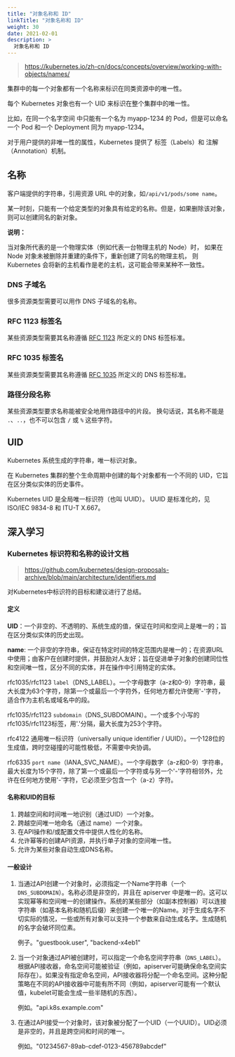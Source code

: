 ```yaml
---
title: "对象名称和 ID"
linkTitle: "对象名称和 ID"
weight: 30
date: 2021-02-01
description: >
  对象名称和 ID
---
```


> https://kubernetes.io/zh-cn/docs/concepts/overview/working-with-objects/names/

集群中的每一个对象都有一个名称来标识在同类资源中的唯一性。

每个 Kubernetes 对象也有一个 UID 来标识在整个集群中的唯一性。

比如，在同一个名字空间 中只能有一个名为 myapp-1234 的 Pod，但是可以命名一个 Pod 和一个 Deployment 同为 myapp-1234。

对于用户提供的非唯一性的属性，Kubernetes 提供了 标签（Labels）和 注解（Annotation）机制。



## 名称

客户端提供的字符串，引用资源 URL 中的对象，如`/api/v1/pods/some name`。

某一时刻，只能有一个给定类型的对象具有给定的名称。但是，如果删除该对象，则可以创建同名的新对象。

**说明：**

当对象所代表的是一个物理实体（例如代表一台物理主机的 Node）时， 如果在 Node 对象未被删除并重建的条件下，重新创建了同名的物理主机， 则 Kubernetes 会将新的主机看作是老的主机，这可能会带来某种不一致性。

### DNS 子域名

很多资源类型需要可以用作 DNS 子域名的名称。

### RFC 1123 标签名

某些资源类型需要其名称遵循 [RFC 1123](https://tools.ietf.org/html/rfc1123) 所定义的 DNS 标签标准。

### RFC 1035 标签名

某些资源类型需要其名称遵循 [RFC 1035](https://tools.ietf.org/html/rfc1035) 所定义的 DNS 标签标准。

### 路径分段名称

某些资源类型要求名称能被安全地用作路径中的片段。 换句话说，其名称不能是 `.`、`..`，也不可以包含 `/` 或 `%` 这些字符。

## UID

Kubernetes 系统生成的字符串，唯一标识对象。

在 Kubernetes 集群的整个生命周期中创建的每个对象都有一个不同的 UID，它旨在区分类似实体的历史事件。

Kubernetes UID 是全局唯一标识符（也叫 UUID）。 UUID 是标准化的，见 ISO/IEC 9834-8 和 ITU-T X.667。

## 深入学习

### Kubernetes 标识符和名称的设计文档

> https://github.com/kubernetes/design-proposals-archive/blob/main/architecture/identifiers.md

对Kubernetes中标识符的目标和建议进行了总结。

#### 定义

**UID**：一个非空的、不透明的、系统生成的值，保证在时间和空间上是唯一的；旨在区分类似实体的历史出现。

**name**: 一个非空的字符串，保证在特定时间的特定范围内是唯一的；在资源URL中使用；由客户在创建时提供，并鼓励对人友好；旨在促进单子对象的创建同位性和空间唯一性，区分不同的实体，并在操作中引用特定的实体。

rfc1035/rfc1123 `label`（DNS_LABEL）。一个字母数字（a-z和0-9）字符串，最大长度为63个字符，除第一个或最后一个字符外，任何地方都允许使用'-'字符，适合作为主机名或域名中的段。

rfc1035/rfc1123 `subdomain`（DNS_SUBDOMAIN）。一个或多个小写的rfc1035/rfc1123标签，用'.'分隔，最大长度为253个字符。

rfc4122 通用唯一标识符（universally unique identifier / UUID）。一个128位的生成值，跨时空碰撞的可能性极低，不需要中央协调。

rfc6335 `port name`（IANA_SVC_NAME）。一个字母数字（a-z和0-9）字符串，最大长度为15个字符，除了第一个或最后一个字符或与另一个'-'字符相邻外，允许在任何地方使用'-'字符，它必须至少包含一个（a-z）字符。

#### 名称和UID的目标

1. 跨越空间和时间唯一地识别（通过UID）一个对象。
2. 跨越空间唯一地命名（通过 name）一个对象。
3. 在API操作和/或配置文件中提供人性化的名称。
4. 允许幂等的创建API资源，并执行单子对象的空间唯一性。
5. 允许为某些对象自动生成DNS名称。

#### 一般设计

1. 当通过API创建一个对象时，必须指定一个Name字符串（一个`DNS_SUBDOMAIN`）。名称必须是非空的，并且在 apiserver 中是唯一的。这可以实现幂等和空间唯一的创建操作。系统的某些部分（如副本控制器）可以连接字符串（如基本名称和随机后缀）来创建一个唯一的Name。对于生成名字不切实际的情况，一些或所有对象可以支持一个参数来自动生成名字。生成随机的名字会破坏同位素。

   例子。"guestbook.user", "backend-x4eb1"

2. 当一个对象通过API被创建时，可以指定一个命名空间字符串（`DNS_LABEL`）。根据API接收器，命名空间可能被验证（例如，apiserver可能确保命名空间实际存在）。如果没有指定命名空间，API接收器将分配一个命名空间。这种分配策略在不同的API接收器中可能有所不同（例如，apiserver可能有一个默认值，kubelet可能会生成一些半随机的东西）。

   例如。"api.k8s.example.com"

3. 在通过API接受一个对象时，该对象被分配了一个UID（一个UUID）。UID必须是非空的，并且是跨空间和时间的唯一。

   例如。"01234567-89ab-cdef-0123-456789abcdef"



